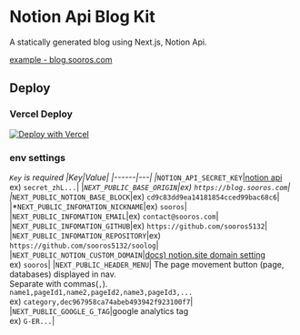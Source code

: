 # Notion Api Blog Kit
A statically generated blog using Next.js, Notion Api.

[example - blog.sooros.com](https://blog.sooros.com/)

## Deploy

### Vercel Deploy
[![Deploy with Vercel](https://vercel.com/button)](https://vercel.com/new/clone?repository-url=https%3A%2F%2Fgithub.com%2Fsooros5132%2Fnotion-blog-kit&env=NOTION_API_SECRET_KEY,NEXT_PUBLIC_BASE_ORIGIN,NEXT_PUBLIC_NOTION_BASE_BLOCK,NEXT_PUBLIC_INFOMATION_NICKNAME&demo-title=My%20Notion%20Blog&demo-description=A%20statically%20generated%20blog%20using%20Next.js%2C%20Notion%20Api.&demo-url=https%3A%2F%2Fblog.sooros.com)

### env settings
*`Key` is required
|Key|Value|
|------|---|
|*`NOTION_API_SECRET_KEY`|[notion api](https://www.notion.so/my-integrations)<br />ex) `secret_zhL...`|
|*`NEXT_PUBLIC_BASE_ORIGIN`|ex) `https://blog.sooros.com`|
|*`NEXT_PUBLIC_NOTION_BASE_BLOCK`|ex) `cd9c83dd9ea14181854cced99bac68c6`|
|*`NEXT_PUBLIC_INFOMATION_NICKNAME`|ex) `sooros`|
|`NEXT_PUBLIC_INFOMATION_EMAIL`|ex) `contact@sooros.com`|
|`NEXT_PUBLIC_INFOMATION_GITHUB`|ex) `https://github.com/sooros5132`|
|`NEXT_PUBLIC_INFOMATION_REPOSITORY`|ex) `https://github.com/sooros5132/soolog`|
|`NEXT_PUBLIC_NOTION_CUSTOM_DOMAIN`|[docs) notion.site domain setting](https://www.notion.so/ko-kr/blog/personalize-public-pages)<br />ex) `sooros`|
|`NEXT_PUBLIC_HEADER_MENU`| The page movement button (page, databases) displayed in nav.<br />Separate with commas(`,`).<br />`name1,pageId1,name2,pageId2,name3,pageId3,...`<br />ex) `category,dec967958ca74abeb493942f923100f7`|
|`NEXT_PUBLIC_GOOGLE_G_TAG`|google analytics tag<br />ex) `G-ER...`|

